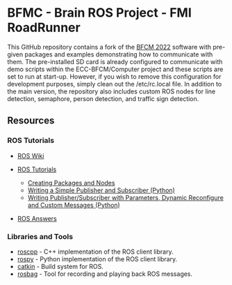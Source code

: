 # BFMC - Brain ROS Project - FMI RoadRunner

This GitHub repository contains a fork of the [BFCM 2022](https://github.com/ECC-BFMC/Brain_ROS) software with pre-given packages and examples demonstrating how to communicate with them. The pre-installed SD card is already configured to communicate with demo scripts within the ECC-BFCM/Computer project and these scripts are set to run at start-up. However, if you wish to remove this configuration for development purposes, simply clean out the /etc/rc.local file. In addition to the main version, the repository also includes custom ROS nodes for line detection, semaphore, person detection, and traffic sign detection.


## Resources

### ROS Tutorials

* [ROS Wiki](http://wiki.ros.org/)
* [ROS Tutorials](http://wiki.ros.org/ROS/Tutorials)
	* [Creating Packages and Nodes](https://industrial-training-master.readthedocs.io/en/melodic/_source/session1/Creating-a-ROS-Package-and-Node.html)
	* [Writing a Simple Publisher and Subscriber (Python)](http://wiki.ros.org/ROS/Tutorials/WritingPublisherSubscriber%28python%29)
	* [Writing Publisher/Subscriber with Parameters, Dynamic Reconfigure and Custom Messages (Python)](http://wiki.ros.org/ROSNodeTutorialPython)

* [ROS Answers](https://answers.ros.org/)

### Libraries and Tools

* [roscpp](http://wiki.ros.org/roscpp) - C++ implementation of the ROS client library.
* [rospy](http://wiki.ros.org/rospy) - Python implementation of the ROS client library.
* [catkin](http://wiki.ros.org/catkin) - Build system for ROS.
* [rosbag](http://wiki.ros.org/rosbag) - Tool for recording and playing back ROS messages.

